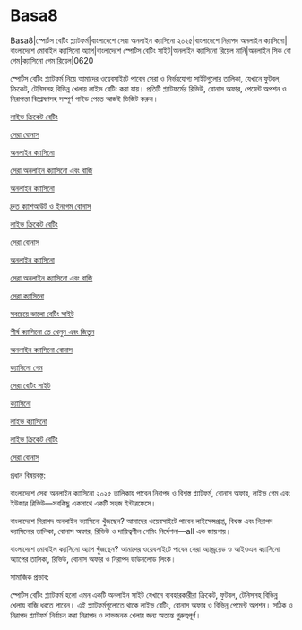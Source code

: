# Basa8
Basa8|স্পোর্টস বেটিং প্ল্যাটফর্ম|বাংলাদেশে সেরা অনলাইন ক্যাসিনো ২০২৫|বাংলাদেশে নিরাপদ অনলাইন ক্যাসিনো|বাংলাদেশে মোবাইল ক্যাসিনো অ্যাপ|বাংলাদেশে স্পোর্টস বেটিং সাইট|অনলাইন ক্যাসিনো রিয়েল মানি|অনলাইন সিক বো গেম|ক্যাসিনো গেম রিয়েল|0620

স্পোর্টস বেটিং প্ল্যাটফর্ম নিয়ে আমাদের ওয়েবসাইটে পাবেন সেরা ও নির্ভরযোগ্য সাইটগুলোর তালিকা, যেখানে ফুটবল, ক্রিকেট, টেনিসসহ বিভিন্ন খেলায় লাইভ বেটিং করা যায়। প্রতিটি প্ল্যাটফর্মের রিভিউ, বোনাস অফার, পেমেন্ট অপশন ও নিরাপত্তা বিশ্লেষণসহ সম্পূর্ণ গাইড পেতে আজই ভিজিট করুন।

<a href="https://basa8uk.com/">লাইভ ক্রিকেট বেটিং</a>

<a href="https://basa8uk.net/">সেরা বোনাস</a>

<a href="https://basa8hub.com/">অনলাইন ক্যাসিনো</a>

<a href="https://basa8hub.net/">সেরা অনলাইন ক্যাসিনো এবং বাজি</a>

<a href="https://basa8sx.com/">অনলাইন ক্যাসিনো</a>

<a href="https://basa8sx.net/">দ্রুত ক্যাশআউট ও ইনগেম বোনাস</a>

<a href="https://basa8uk.com/">লাইভ ক্রিকেট বেটিং</a>

<a href="https://basa8uk.net/">সেরা বোনাস</a>

<a href="https://basa8hub.com/">অনলাইন ক্যাসিনো</a>

<a href="https://basa8hub.net/">সেরা অনলাইন ক্যাসিনো এবং বাজি</a>

<a href="https://basa8vip.com/">সেরা ক্যাসিনো</a>

<a href="https://basa8us.com/">সবচেয়ে ভালো বেটিং সাইট</a>

<a href="https://basa8us.net/">শীর্ষ ক্যাসিনো তে খেলুন এবং জিতুন</a>

<a href="https://basa8wap.com/">অনলাইন ক্যাসিনো বোনাস</a>

<a href="https://basa8pc.com/">ক্যাসিনো গেম</a>

<a href="https://basa8pc.net/">সেরা বেটিং সাইট</a>

<a href="https://basa8live.com/">ক্যাসিনো</a>

<a href="https://basa8live.net/">লাইভ ক্যাসিনো</a>

<a href="https://basa8uk.com/">লাইভ ক্রিকেট বেটিং</a>

<a href="https://basa8uk.net/">সেরা বোনাস</a>

প্রধান বিষয়বস্তু:

বাংলাদেশে সেরা অনলাইন ক্যাসিনো ২০২৫ তালিকায় পাবেন নিরাপদ ও বিশ্বস্ত প্ল্যাটফর্ম, বোনাস অফার, লাইভ গেম এবং ইউজার রিভিউ—সবকিছু একসাথে একটি সহজ ইন্টারফেসে।

বাংলাদেশে নিরাপদ অনলাইন ক্যাসিনো খুঁজছেন? আমাদের ওয়েবসাইটে পাবেন লাইসেন্সপ্রাপ্ত, বিশ্বস্ত এবং নিরাপদ ক্যাসিনোর তালিকা, বোনাস অফার, রিভিউ ও দায়িত্বশীল গেমিং নির্দেশনা—all এক জায়গায়।

বাংলাদেশে মোবাইল ক্যাসিনো অ্যাপ খুঁজছেন? আমাদের ওয়েবসাইটে পাবেন সেরা অ্যান্ড্রয়েড ও আইওএস ক্যাসিনো অ্যাপের তালিকা, রিভিউ, বোনাস অফার ও নিরাপদ ডাউনলোড লিংক।

সামাজিক প্রভাব:

স্পোর্টস বেটিং প্ল্যাটফর্ম হলো এমন একটি অনলাইন সাইট যেখানে ব্যবহারকারীরা ক্রিকেট, ফুটবল, টেনিসসহ বিভিন্ন খেলায় বাজি ধরতে পারেন। এই প্ল্যাটফর্মগুলোতে থাকে লাইভ বেটিং, বোনাস অফার ও বিভিন্ন পেমেন্ট অপশন। সঠিক ও নিরাপদ প্ল্যাটফর্ম নির্বাচন করা নিরাপদ ও লাভজনক খেলার জন্য অত্যন্ত গুরুত্বপূর্ণ।
